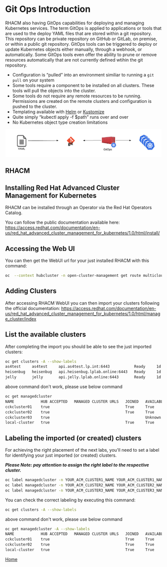 # Git Ops Introduction
RHACM also having GitOps capabilities for deploying and managing Kubernetes services. The term GitOps is applied to applications or tools that are used to the deploy YAML files that are stored within a git repository. This repository can be private repository on GitHub or GitLab, on premise, or within a public git repository.  GitOps tools can be triggered to deploy or update Kubernetes objects either manually, through a webhook, or automatically. Some GitOps tools even offer the ability to prune or remove resources automatically that are not currently defined wtihin the git repository.

* Configuration is “pulled” into an environment similiar to running a `git pull` on your system
* Some tools require a component to be installed on all clusters. These tools will pull the objects into the cluster.
* Some tools do not require any remote resources to be running. Permissions are created on the remote clusters and configuration is pushed to the cluster.
* Templating available with [Helm](https://helm.sh/) or [Kustomize](https://kustomize.io/)
* Quite simply “kubectl apply -f $path” runs over and over
* No Kubernetes object type creation limitations

![GitOps](assets/gitops.png)

## RHACM 

## Installing Red Hat Advanced Cluster Management for Kubernetes

RHACM can be installed through an Operator via the Red Hat Operators Catalog.

You can follow the public documentation available here: https://access.redhat.com/documentation/en-us/red_hat_advanced_cluster_management_for_kubernetes/1.0/html/install/

## Accessing the Web UI

You can then get the WebUI url for your just installed RHACM with this command:

~~~sh
oc  --context hubcluster -n open-cluster-management get route multicloud-console  -o jsonpath="{.status.ingress[*].host}{\"\n\"}"
~~~
 
## Adding Clusters

After accessing RHACM WebUI you can then import your clusters following the official documentation: https://access.redhat.com/documentation/en-us/red_hat_advanced_cluster_management_for_kubernetes/1.0/html/manage_cluster/index

## List the available clusters 

After completing the import you should be able to see the just imported clusters:

~~~sh
oc get clusters -A --show-labels
as4test     as4test     api.as4test.lp.int:6443           Ready     1d
heisenbug   heisenbug   api.heisenbug.lplab.online:6443   Ready     1d
jelly       jelly       api.jelly.lplab.online:6443       Ready     1d
~~~

above command don't work, please use below command

~~~sh
oc get managedcluster
NAME            HUB ACCEPTED   MANAGED CLUSTER URLS   JOINED   AVAILABLE   AGE
cckcluster01    true                                  True     True        29h
cckcluster02    true                                  True     True        86m
cckcluster03    true                                           Unknown     19m
local-cluster   true                                  True     True        38h
~~~

## Labeling the imported (or created) clusters

For achieving the right placement of the next labs, you'll need to set a label for identifying your just imported (or created) clusters.

***Please Note: pay attention to assign the right label to the respective cluster.***

~~~sh
oc label managedcluster -n YOUR_ACM_CLUSTER1_NAME YOUR_ACM_CLUSTER1_NAME clusterid=cluster1
oc label managedcluster -n YOUR_ACM_CLUSTER2_NAME YOUR_ACM_CLUSTER2_NAME clusterid=cluster2
oc label managedcluster -n YOUR_ACM_CLUSTER3_NAME YOUR_ACM_CLUSTER3_NAME clusterid=cluster3
~~~

You can check the correct labeling by executing this command:

~~~sh
oc get clusters -A --show-labels
~~~

above command don't work, please use below command

~~~sh
oc get managedcluster -A --show-labels
NAME            HUB ACCEPTED   MANAGED CLUSTER URLS   JOINED   AVAILABLE   AGE    LABELS
cckcluster01    true                                  True     True        29h    cloud=Amazon,clusterID=acfb0e20-e74f-4520-bae5-fb7bb3f3828d,clusterid=cluster1,environment=prod,name=cckcluster01,vendor=OpenShift
cckcluster02    true                                  True     True        100m   cloud=Amazon,clusterID=b1c57466-0b62-4bc5-9a59-163db5fbb02c,clusterid=cluster2,name=cckcluster02,region=sa-east-1,vendor=OpenShift
local-cluster   true                                  True     True        38h    cloud=Amazon,clusterID=fdc693cf-9f35-4e82-bd38-cf425e9711f6,environment=dev,installer.name=multiclusterhub,installer.namespace=open-cluster-management,local-cluster=true,name=local-cluster,region=EU,vendor=OpenShift
~~~

[Home](./README.md)
